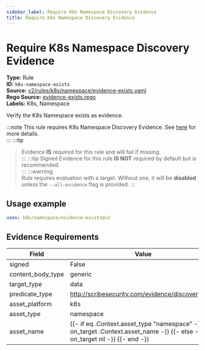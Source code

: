 ```yaml
---
sidebar_label: Require K8s Namespace Discovery Evidence
title: Require K8s Namespace Discovery Evidence
---  
```

# Require K8s Namespace Discovery Evidence  
**Type:** Rule  
**ID:** `k8s-namespace-exists`  
**Source:** [v2/rules/k8s/namespace/evidence-exists.yaml](https://github.com/scribe-public/sample-policies/blob/main/v2/rules/k8s/namespace/evidence-exists.yaml)  
**Rego Source:** [evidence-exists.rego](https://github.com/scribe-public/sample-policies/blob/main/v2/rules/k8s/namespace/evidence-exists.rego)  
**Labels:** K8s, Namespace  

Verify the K8s Namespace exists as evidence.

:::note 
This rule requires K8s Namespace Discovery Evidence. See [here](/docs/platforms/discover#k8s-discovery) for more details.  
::: 
:::tip 
> Evidence **IS** required for this rule and will fail if missing.  
::: 
:::tip 
Signed Evidence for this rule **IS NOT** required by default but is recommended.  
::: 
:::warning  
Rule requires evaluation with a target. Without one, it will be **disabled** unless the `--all-evidence` flag is provided.
::: 

## Usage example

```yaml
uses: k8s/namespace/evidence-exists@v2
```

## Evidence Requirements  
| Field | Value |
|-------|-------|
| signed | False |
| content_body_type | generic |
| target_type | data |
| predicate_type | http://scribesecurity.com/evidence/discovery/v0.1 |
| asset_platform | k8s |
| asset_type | namespace |
| asset_name | {{- if eq .Context.asset_type "namespace" -}} {{- on_target .Context.asset_name -}} {{- else -}} {{- on_target nil -}} {{- end -}} |

